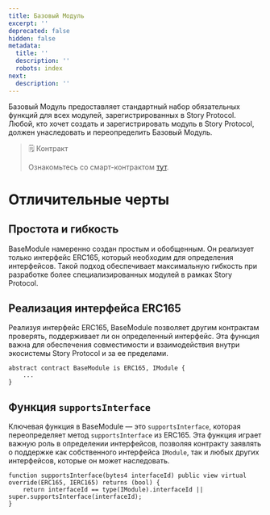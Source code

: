 ```yaml
---
title: Базовый Модуль
excerpt: ''
deprecated: false
hidden: false
metadata:
  title: ''
  description: ''
  robots: index
next:
  description: ''
---
```

Базовый Модуль предоставляет стандартный набор обязательных функций для всех модулей, зарегистрированных в Story Protocol. Любой, кто хочет создать и зарегистрировать модуль в Story Protocol, должен унаследовать и переопределить Базовый Модуль.

> 🗒️ Контракт
>
> Ознакомьтесь со смарт-контрактом [тут](https://github.com/storyprotocol/protocol-core-v1/blob/main/contracts/modules/BaseModule.sol).

# Отличительные черты

## Простота и гибкость

BaseModule намеренно создан простым и обобщенным. Он реализует только интерфейс ERC165, который необходим для определения интерфейсов. Такой подход обеспечивает максимальную гибкость при разработке более специализированных модулей в рамках Story Protocol.

## Реализация интерфейса ERC165

Реализуя интерфейс ERC165, BaseModule позволяет другим контрактам проверять, поддерживает ли он определенный интерфейс. Эта функция важна для обеспечения совместимости и взаимодействия внутри экосистемы Story Protocol и за ее пределами.

```sol BaseModule.sol
abstract contract BaseModule is ERC165, IModule {
    ...
}
```

## Функция `supportsInterface`

Ключевая функция в BaseModule — это `supportsInterface`, которая переопределяет метод `supportsInterface` из ERC165. Эта функция играет важную роль в определении интерфейсов, позволяя контракту заявлять о поддержке как собственного интерфейса `IModule`, так и любых других интерфейсов, которые он может наследовать.

```sol BaseModule.sol
function supportsInterface(bytes4 interfaceId) public view virtual override(ERC165, IERC165) returns (bool) {
    return interfaceId == type(IModule).interfaceId || super.supportsInterface(interfaceId);
}
```
